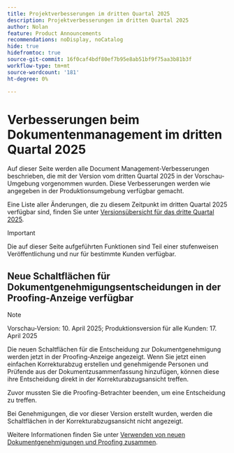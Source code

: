 ```yaml
---
title: Projektverbesserungen im dritten Quartal 2025
description: Projektverbesserungen im dritten Quartal 2025
author: Nolan
feature: Product Announcements
recommendations: noDisplay, noCatalog
hide: true
hidefromtoc: true
source-git-commit: 16f0caf4bdf80ef7b95e8ab51bf9f75aa3b81b3f
workflow-type: tm+mt
source-wordcount: '181'
ht-degree: 0%

---
```


# Verbesserungen beim Dokumentenmanagement im dritten Quartal 2025

Auf dieser Seite werden alle Document Management-Verbesserungen beschrieben, die mit der Version vom dritten Quartal 2025 in der Vorschau-Umgebung vorgenommen wurden. Diese Verbesserungen werden wie angegeben in der Produktionsumgebung verfügbar gemacht.

Eine Liste aller Änderungen, die zu diesem Zeitpunkt im dritten Quartal 2025 verfügbar sind, finden Sie unter [Versionsübersicht für das dritte Quartal 2025](/help/quicksilver/product-announcements/product-releases/25-q3-release-activity/25-q3-release-overview.md).

>[!IMPORTANT]
>
>Die auf dieser Seite aufgeführten Funktionen sind Teil einer stufenweisen Veröffentlichung und nur für bestimmte Kunden verfügbar.


## Neue Schaltflächen für Dokumentgenehmigungsentscheidungen in der Proofing-Anzeige verfügbar

>[!NOTE]
>
>Vorschau-Version: 10. April 2025; Produktionsversion für alle Kunden: 17. April 2025

Die neuen Schaltflächen für die Entscheidung zur Dokumentgenehmigung werden jetzt in der Proofing-Anzeige angezeigt. Wenn Sie jetzt einen einfachen Korrekturabzug erstellen und genehmigende Personen und Prüfende aus der Dokumentzusammenfassung hinzufügen, können diese ihre Entscheidung direkt in der Korrekturabzugsansicht treffen.

Zuvor mussten Sie die Proofing-Betrachter beenden, um eine Entscheidung zu treffen.

Bei Genehmigungen, die vor dieser Version erstellt wurden, werden die Schaltflächen in der Korrekturabzugsansicht nicht angezeigt.

Weitere Informationen finden Sie unter [Verwenden von neuen Dokumentgenehmigungen und Proofing zusammen](/help/quicksilver/review-and-approve-work/document-reviews-and-approvals/doc-approvals-and-proofing.md).
